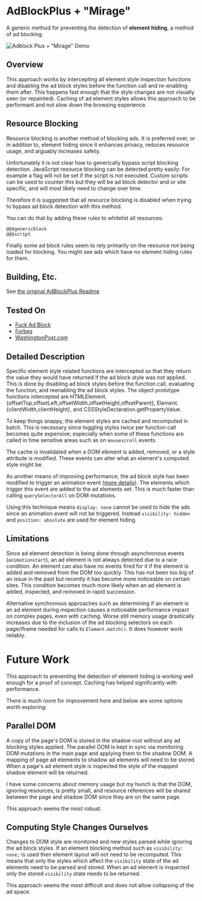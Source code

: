 # AdBlockPlus + "Mirage"
A generic method for preventing the detection of **element hiding**, a method of ad blocking.

![Adblock Plus + "Mirage" Demo](mirage-demo.gif)

## Overview
This approach works by intercepting all element style inspection functions and disabling the ad block styles before the function call and re-enabling them after.
This happens fast enough that the style changes are not visually seen (or repainted).
Caching of ad element styles allows this approach to be performant and not slow down the browsing experience.

## Resource Blocking
Resource blocking is another method of blocking ads.
It is preferred over, or in addition to, element hiding since it enhances privacy, reduces resource usage, and arguably increases safety.

Unfortunately it is not clear how to generically bypass script blocking detection.
JavaScript resource blocking can be detected pretty easily: For example a flag will not be set if the script is not executed.
Custom scripts can be used to counter this but they will be ad block detector and or site specific, and will most likely need to change over time.

Therefore it is suggested that all resource blocking is disabled when trying to bypass ad block detection with this method.

You can do that by adding these rules to whitelist all resources:
```
@@$genericblock
@@$script
```

Finally some ad block rules seem to rely primarily on the resource not being loaded for blocking.
You might see ads which have no element hiding rules for them.

## Building, Etc.
See [the original AdBlockPlus Readme](README.AdBlockPlus.md)

## Tested On
- [Fuck Ad Block](https://fuckadblock.sitexw.fr)
- [Forbes](https://www.forbes.com/forbes/welcome/)
- [WashingtonPost.com](https://www.washingtonpost.com/news/post-politics/wp/2017/08/14/trump-denounces-kkk-neo-nazis-as-justice-department-launches-civil-rights-probe-into-charlottesville-death/?hpid=hp_hp-top-table-main_pp-trump-125pm%3Ahomepage%2Fstory&utm_term=.2e7807bae717)

## Detailed Description
Specific element style related functions are intercepted so that they return the value they would have returned if the ad block style was not applied.
This is done by disabling ad block styles before the function call, evaluating the function, and reenabling the ad block styles.
The object prototype functions intercepted are HTMLElement.{offsetTop,offsetLeft,offsetWidth,offsetHeight,offsetParent}, Element.{clientWidth,clientHeight}, and CSSStyleDeclaration.getPropertyValue.

To keep things snappy, the element styles are cached and recomputed in batch.
This is necessary since toggling styles *twice* per function call becomes quite expensive; especially when some of these functions are called in time sensitive areas such as on `mousescroll` events.

The cache is invalidated when a DOM element is added, removed, or a style attribute is modified.
These events can alter what an element's computed style might be.

As another means of improving performance, the ad block style has been modified to trigger an animation event ([more details](https://stackoverflow.com/questions/6997826/alternative-to-domnodeinserted)).
The elements which trigger this event are added to the ad elements set.
This is much faster than calling `querySelectorAll` on DOM mutations.

Using this technique means `display: none` cannot be used to hide the ads since an animation event will not be triggered.
Instead `visibility: hidden` and `position: absolute` are used for element hiding.

## Limitations
Since ad element detection is being done through asynchronous events (`animationstart`), an ad element is not always detected due to a race condition.
An element can also have no events fired for it if the element is added and removed from the DOM too quickly. This has not been too big of an issue in the past but recently it has become more noticeable on certain sites.
This condition becomes much more likely when an ad element is added, inspected, and removed in rapid succession.

Alternative synchronous approaches such as determining if an element is an ad element during inspection causes a noticeable performance impact on complex pages, even with caching.
Worse still memory usage drastically increases due to the inclusion of the ad blocking selectors on each page/iframe needed for calls to `Element.match()`. It does however work reliably.

# Future Work
This approach to preventing the detection of element hiding is working well enough for a proof of concept.
Caching has helped significantly with performance.

There is much room for improvement here and below are some options worth exploring:

## Parallel DOM
A copy of the page's DOM is stored in the shadow root without any ad blocking styles applied.
The parallel DOM is kept in sync via monitoring DOM mutations in the main page and applying them to the shadow DOM.
A mapping of page ad elements to shadow ad elements will need to be stored.
When a page's ad element style is inspected the style of the mapped shadow element will be returned.

I have some concerns about memory usage but my hunch is that the DOM, ignoring resources, is pretty small, and resource references will be shared between the page and shadow DOM since they are on the same page.

This approach seems the most robust.

## Computing Style Changes Ourselves
Changes to DOM style are monitored and new styles parsed while ignoring the ad block styles.
If an element blocking method such as `visibility: none;` is used then element layout will not need to be recomputed.
This means that only the styles which affect the `visibility` state of the ad elements need to be parsed and stored.
When an ad element is inspected only the stored `visibility` state needs to be returned.

This approach seems the most difficult and does not allow collapsing of the ad space.
